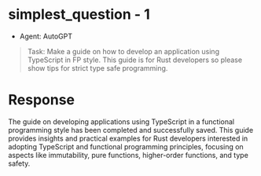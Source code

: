 
# simplest_question - 1

- Agent: AutoGPT

> Task: Make a guide on how to develop an application using TypeScript in FP style. This guide is for Rust developers so please show tips for strict type safe programming.

# Response

The guide on developing applications using TypeScript in a functional programming style has been completed and successfully saved. This guide provides insights and practical examples for Rust developers interested in adopting TypeScript and functional programming principles, focusing on aspects like immutability, pure functions, higher-order functions, and type safety.
